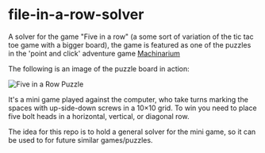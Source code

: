 # file-in-a-row-solver
A solver for the game "Five in a row" (a some sort of variation of the tic tac toe game with a bigger board), the game is featured as one of the puzzles in the 'point and click' adventure game [Machinarium](http://machinarium.net/) 

The following is an image of the puzzle board in action: 

![Five in a Row Puzzle](https://i.ytimg.com/vi/2m6NhwjFuXU/hqdefault.jpg "Five in a Row Machinarium's Puzzle")

It's a mini game played against the computer, who take turns marking the spaces with up-side-down screws in a 10×10 grid. To win you need to place five bolt heads in a horizontal, vertical, or diagonal row.

The idea for this repo is to hold a general solver for the mini game, so it can be used to for future similar games/puzzles.
